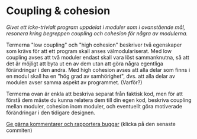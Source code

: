 # Coupling & cohesion

_Givet ett icke-trivialt program uppdelat i moduler som i ovanstående mål, resonera kring begreppen coupling och cohesion för några av modulerna._

Termerna "low coupling" och "high cohesion" beskriver två
egenskaper som krävs för att ett program skall anses
välmodulariserat. Med low coupling avses att två moduler endast
skall vara löst sammanknutna, så att det är möjligt att byta ut en
av dem utan att göra några egentliga förändringar i den andra. Med
high cohesion avses att alla delar som finns i en modul skall ha
en "hög grad av samhörighet", dvs. att alla delar av modulen avser
samma aspekt av programmet. (Varför?)

Termerna ovan är enkla att beskriva separat från faktisk kod, men
för att förstå dem måste du kunna relatera dem till din egen kod,
beskriva coupling mellan moduler, cohesion inom moduler, och
eventuellt göra motiverade förändringar i den tidigare designen.

[Ge gärna kommentarer och rapportera buggar](https://github.com/IOOPM-UU/achievements/commits/master/K31.md) (klicka på den senaste commiten)

